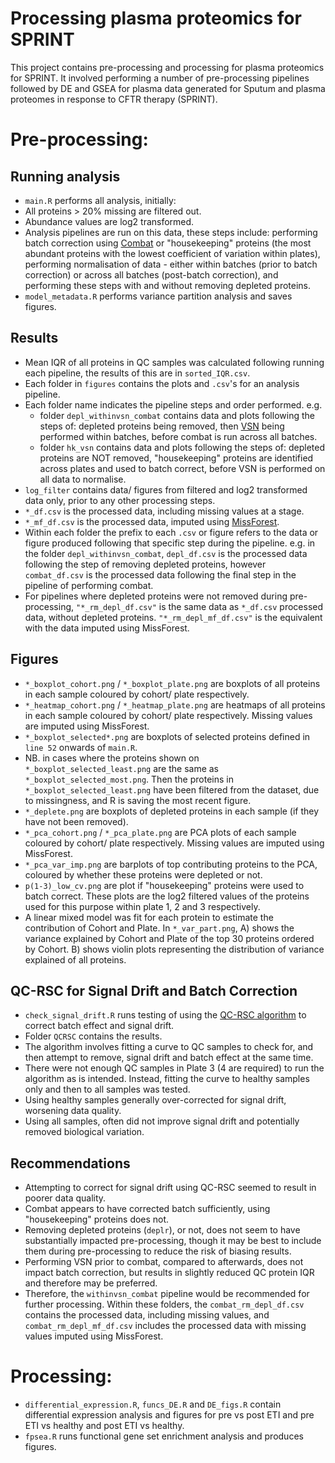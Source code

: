 # Processing plasma proteomics for SPRINT
This project contains pre-processing and processing for plasma proteomics for SPRINT. It involved performing a number of pre-processing pipelines followed by DE and GSEA for plasma data generated for Sputum and plasma proteomes in response to CFTR therapy (SPRINT).

# Pre-processing:

## Running analysis
- ```main.R``` performs all analysis, initially:
- All proteins > 20% missing are filtered out.
- Abundance values are log2 transformed.
- Analysis pipelines are run on this data, these steps include: performing batch correction using [Combat](https://rdrr.io/bioc/sva/man/ComBat.html) or "housekeeping" proteins (the most abundant proteins with the lowest coefficient of variation within plates), performing normalisation of data - either within batches (prior to batch correction) or across all batches (post-batch correction), and performing these steps with and without removing depleted proteins.
- ```model_metadata.R``` performs variance partition analysis and saves figures.

## Results
- Mean IQR of all proteins in QC samples was calculated following running each pipeline, the results of this are in ```sorted_IQR.csv```.
- Each folder in ```figures``` contains the plots and ```.csv```'s for an analysis pipeline.
- Each folder name indicates the pipeline steps and order performed. e.g.
	- folder ```depl_withinvsn_combat``` contains data and plots following the steps of: depleted proteins being removed, then [VSN](https://bioconductor.org/packages/devel/bioc/vignettes/vsn/inst/doc/A-vsn.html) being performed within batches, before combat is run across all batches.
	- folder ```hk_vsn``` contains data and plots following the steps of: depleted proteins are NOT removed, "housekeeping" proteins are identified across plates and used to batch correct, before VSN is performed on all data to normalise.
- ```log_filter``` contains data/ figures from filtered and log2 transformed data only, prior to any other processing steps.
- ```*_df.csv``` is the processed data, including missing values at a stage. 
- ```*_mf_df.csv``` is the processed data, imputed using [MissForest](https://academic.oup.com/bioinformatics/article/28/1/112/219101?).
- Within each folder the prefix to each ```.csv``` or figure refers to the data or figure produced following that specific step during the pipeline. e.g. in the folder ```depl_withinvsn_combat```, ```depl_df.csv``` is the processed data following the step of removing depleted proteins, however ```combat_df.csv``` is the processed data following the final step in the pipeline of performing combat.
- For pipelines where depleted proteins were not removed during pre-processing, ```"*_rm_depl_df.csv"``` is the same data as ```*_df.csv``` processed data, without depleted proteins. ```"*_rm_depl_mf_df.csv"``` is the equivalent with the data imputed using MissForest.

## Figures
- ```*_boxplot_cohort.png``` / ```*_boxplot_plate.png``` are boxplots of all proteins in each sample coloured by cohort/ plate respectively.
- ```*_heatmap_cohort.png``` / ```*_heatmap_plate.png``` are heatmaps of all proteins in each sample coloured by cohort/ plate respectively. Missing values are imputed using MissForest.
- ```*_boxplot_selected*.png``` are boxplots of selected proteins defined in ```line 52``` onwards of ```main.R```.
- NB. in cases where the proteins shown on ```*_boxplot_selected_least.png``` are the same as ```*_boxplot_selected_most.png```. Then the proteins in ```*_boxplot_selected_least.png``` have been filtered from the dataset, due to missingness, and R is saving the most recent figure.
- ```*_deplete.png``` are boxplots of depleted proteins in each sample (if they have not been removed).
- ```*_pca_cohort.png``` / ```*_pca_plate.png``` are PCA plots of each sample coloured by cohort/ plate respectively. Missing values are imputed using MissForest.
- ```*_pca_var_imp.png``` are barplots of top contributing proteins to the PCA, coloured by whether these proteins were depleted or not.
- ```p(1-3)_low_cv.png``` are plot if "housekeeping" proteins were used to batch correct. These plots are the log2 filtered values of the proteins used for this purpose within plate 1, 2 and 3 respectively.
 - A linear mixed model was fit for each protein to estimate the contribution of Cohort and Plate. In ```*_var_part.png```, A) shows the variance explained by Cohort and Plate of the top 30 proteins ordered by Cohort. B) shows violin plots representing the distribution of variance explained of all proteins.

## QC-RSC for Signal Drift and Batch Correction
- ```check_signal_drift.R``` runs testing of using the [QC-RSC algorithm](https://bioconductor.org/packages/release/bioc/vignettes/pmp/inst/doc/pmp_vignette_signal_batch_correction_mass_spectrometry.html) to correct batch effect and signal drift. 
- Folder ```QCRSC``` contains the results.
- The algorithm involves fitting a curve to QC samples to check for, and then attempt to remove, signal drift and batch effect at the same time.
- There were not enough QC samples in Plate 3 (4 are required) to run the algorithm as is intended. Instead, fitting the curve to healthy samples only and then to all samples was tested.
- Using healthy samples generally over-corrected for signal drift, worsening data quality.
- Using all samples, often did not improve signal drift and potentially removed biological variation.

## Recommendations
- Attempting to correct for signal drift using QC-RSC seemed to result in poorer data quality.
- Combat appears to have corrected batch sufficiently, using "housekeeping" proteins does not.
- Removing depleted proteins (```deplr```), or not, does not seem to have substantially impacted pre-processing, though it may be best to include them during pre-processing to reduce the risk of biasing results. 
- Performing VSN prior to combat, compared to afterwards, does not impact batch correction, but results in slightly reduced QC protein IQR and therefore may be preferred.
- Therefore, the ```withinvsn_combat``` pipeline would be recommended for further processing. Within these folders, the ```combat_rm_depl_df.csv``` contains the processed data, including missing values, and ```combat_rm_depl_mf_df.csv``` includes the processed data with missing values imputed using MissForest.

# Processing:
- ```differential_expression.R```, ```funcs_DE.R``` and ```DE_figs.R``` contain differential expression analysis and figures for pre vs post ETI and pre ETI vs healthy and post ETI vs healthy.
- ```fpsea.R``` runs functional gene set enrichment analysis and produces figures.